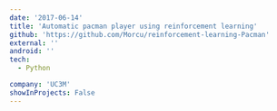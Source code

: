 ```yaml
---
date: '2017-06-14'
title: 'Automatic pacman player using reinforcement learning'
github: 'https://github.com/Morcu/reinforcement-learning-Pacman'
external: ''
android: ''
tech:
  - Python

company: 'UC3M'
showInProjects: False
---
```

